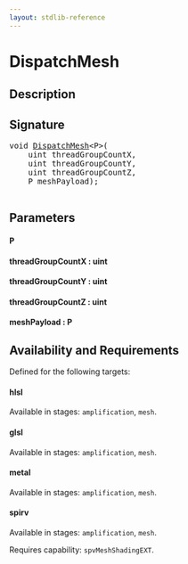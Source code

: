 ```yaml
---
layout: stdlib-reference
---
```


# DispatchMesh

## Description





## Signature 

<pre>
<span class="code_keyword">void</span> <a href="/stdlib-reference/global-decls/DispatchMesh">DispatchMesh</a>&lt;P&gt;(
    <span class="code_keyword">uint</span> <span class='code_param'>threadGroupCountX</span>,
    <span class="code_keyword">uint</span> <span class='code_param'>threadGroupCountY</span>,
    <span class="code_keyword">uint</span> <span class='code_param'>threadGroupCountZ</span>,
    P <span class='code_param'>meshPayload</span>);

</pre>

## Parameters

#### P
#### threadGroupCountX : uint
#### threadGroupCountY : uint
#### threadGroupCountZ : uint
#### meshPayload : P

## Availability and Requirements

Defined for the following targets:

#### hlsl
Available in stages: `amplification`, `mesh`.

#### glsl
Available in stages: `amplification`, `mesh`.

#### metal
Available in stages: `amplification`, `mesh`.

#### spirv
Available in stages: `amplification`, `mesh`.

Requires capability: `spvMeshShadingEXT`.


